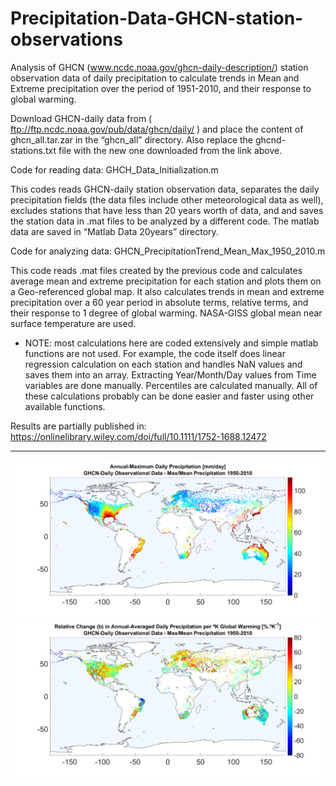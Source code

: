 # Precipitation-Data-GHCN-station-observations

Analysis of GHCN (www.ncdc.noaa.gov/ghcn-daily-description/) station observation data of daily precipitation to calculate trends in Mean and Extreme precipitation over the period of 1951-2010, and their response to global warming.

Download GHCN-daily data from ( ftp://ftp.ncdc.noaa.gov/pub/data/ghcn/daily/ ) and place the content of ghcn_all.tar.zar in the “ghcn_all” directory. Also replace the ghcnd-stations.txt file with the new one downloaded from the link above.

Code for reading data: GHCH_Data_Initialization.m 

This codes reads GHCN-daily station observation data, separates the daily precipitation fields (the data files include other meteorological data as well), excludes stations that have less than 20 years worth of data, and and saves the station data in .mat files to be analyzed by a different code. The matlab data are saved in “Matlab Data 20years” directory.


Code for analyzing data: GHCN_PrecipitationTrend_Mean_Max_1950_2010.m

This code reads .mat files created by the previous code and calculates average mean and extreme precipitation for each station and plots them on a Geo-referenced global map. It also calculates trends in mean and extreme precipitation over a 60 year period in absolute terms, relative terms, and their response to 1 degree of global warming. NASA-GISS global mean near surface temperature are used.

* NOTE: most calculations here are coded extensively and simple matlab functions are not used. For example, the code itself does linear regression calculation on each station and handles NaN values and saves them into an array. Extracting Year/Month/Day values from Time variables are done manually. Percentiles are calculated manually. All of these calculations probably can be done easier and faster using other available functions.


Results are partially published in: https://onlinelibrary.wiley.com/doi/full/10.1111/1752-1688.12472

-----------------------------------------------------------------------------------------------------------------------------------------
![Alt text](https://raw.githubusercontent.com/behzadasd/Precipitation-Data-GHCN-station-observations/master/Figures/MaxPRCP_Ave__GHCN_1950-2010.png)
![Alt text](https://raw.githubusercontent.com/behzadasd/Precipitation-Data-GHCN-station-observations/master/Figures/b_prcp_temp__GHCN_1950-2010.png)
